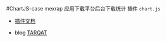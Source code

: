 #ChartJS-case
mexrap 应用下载平台后台下载统计
插件 `chart.js`

* <a href="http://www.tarqat.com" target="_blank">插件文档</a>

* blog <a href="http://www.bootcss.com/p/chart.js/" target="_blank">TARQAT</a>

